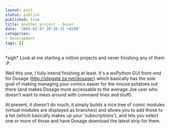 ```yaml
---
layout: post
status: publish
published: true
title: Another project - Dozer
date: '2005-02-07 20:26:31 +0200'
categories:
- Development
tags: []
---
```


\*sigh\* Look at me starting a million projects and never finishing any
of them :P.

Well this one, I fully intend finishing at least. It's a wxPython GUI
front-end for Dosage (http://slipgate.za.net/dosage/) which basically
has the sole goal of making managing your comics easier for the mouse
potatoes out there (and makes Dosage more accessable to the average Joe
user who doesn't want to mess around with command lines and stuff).

At present, it doesn't do much, it simply builds a nice tree of comic
modules (virtual modules are displayed as branches) and allows you to
add those to a list (which basically makes up your 'subscriptions'), and
lets you select one or more of those and have Dosage download the latest
strip for them.
